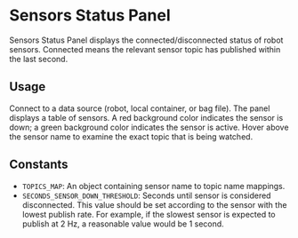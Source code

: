 # Sensors Status Panel
Sensors Status Panel displays the connected/disconnected status of robot sensors. Connected means the relevant sensor topic has published within the last second.

## Usage
Connect to a data source (robot, local container, or bag file). The panel displays a table of sensors. A red background color indicates the sensor is down; a green background color indicates the sensor is active. Hover above the sensor name to examine the exact topic that is being watched.

## Constants
- `TOPICS_MAP`: An object containing sensor name to topic name mappings.
- `SECONDS_SENSOR_DOWN_THRESHOLD`: Seconds until sensor is considered disconnected. This value should be set according to the sensor with the lowest publish rate. For example, if the slowest sensor is expected to publish at 2 Hz, a reasonable value would be 1 second.